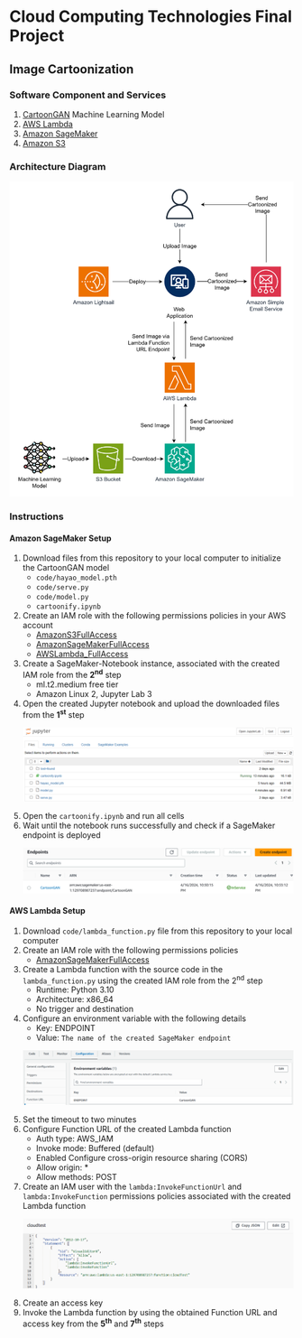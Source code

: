 # Cloud Computing Technologies Final Project
## Image Cartoonization

### Software Component and Services
1. [CartoonGAN](https://github.com/Yijunmaverick/CartoonGAN-Test-Pytorch-Torch?tab=readme-ov-file) Machine Learning Model
2. [AWS Lambda](https://aws.amazon.com/th/lambda/)
3. [Amazon SageMaker](https://aws.amazon.com/sagemaker/)
4. [Amazon S3](https://aws.amazon.com/th/s3/)

### Architecture Diagram
<p align="center">
<img src="./resource/arch_diagram.png">
</p>

### Instructions
#### Amazon SageMaker Setup
1. Download files from this repository to your local computer to initialize the CartoonGAN model
    - `code/hayao_model.pth`
    - `code/serve.py`
    - `code/model.py`
    - `cartoonify.ipynb`
2. Create an IAM role with the following permissions policies in your AWS account
    - [AmazonS3FullAccess](https://docs.aws.amazon.com/aws-managed-policy/latest/reference/AmazonS3FullAccess.html)
    - [AmazonSageMakerFullAccess](https://docs.aws.amazon.com/aws-managed-policy/latest/reference/AmazonSageMakerFullAccess.html)
    - [AWSLambda_FullAccess](https://docs.aws.amazon.com/aws-managed-policy/latest/reference/AWSLambda_FullAccess.html)
3. Create a SageMaker-Notebook instance, associated with the created IAM role from the <b>2<sup>nd</sup></b> step
    - ml.t2.medium free tier
    - Amazon Linux 2, Jupyter Lab 3
4. Open the created Jupyter notebook and upload the downloaded files from the <b>1<sup>st</sup></b> step
    <p align="center">
    <img src="./resource/jupyterNb.png">
    </p>
5. Open the `cartoonify.ipynb` and run all cells
6. Wait until the notebook runs successfully and check if a SageMaker endpoint is deployed
    <p align="center">
    <img src="./resource/endpoint.png">
    </p>
#### AWS Lambda Setup
1. Download `code/lambda_function.py` file from this repository to your local computer
2. Create an IAM role with the following permissions policies
    - [AmazonSageMakerFullAccess](https://docs.aws.amazon.com/aws-managed-policy/latest/reference/AmazonSageMakerFullAccess.html)
3. Create a Lambda function with the source code in the `lambda_function.py` using the created IAM role from the 2<sup>nd</sup> step
    - Runtime: Python 3.10
	- Architecture: x86_64
    - No trigger and destination
4. Configure an environment variable with the following details
	- Key: ENDPOINT
	- Value: `The name of the created SageMaker endpoint`
    <p align="center">
    <img src="./resource/virtualEnv.png">
    </p>
5. Set the timeout to two minutes
6. Configure Function URL of the created Lambda function
	- Auth type: AWS_IAM
	- Invoke mode: Buffered (default)
	- Enabled Configure cross-origin resource sharing (CORS)
	- Allow origin: *
	- Allow methods: POST
7. Create an IAM user with the `lambda:InvokeFunctionUrl` and `lambda:InvokeFunction` permissions policies associated with the created Lambda function
    <p align="center">
    <img src="./resource/iamUser.png">
    </p>
8. Create an access key
9. Invoke the Lambda function by using the obtained Function URL and access key from the <b>5<sup>th</sup></b> and <b>7<sup>th</sup></b> steps